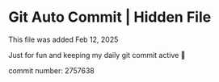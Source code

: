 # Git Auto Commit | Hidden File

This file was added Feb 12, 2025

Just for fun and keeping my daily git commit active 🤪

commit number: 2757638

